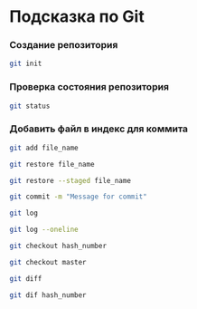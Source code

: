 # Подсказка по Git

### Создание репозитория
```sh
git init
```
### Проверка состояния репозитория
```sh
git status
```
### Добавить файл в индекс для коммита
```sh
git add file_name
```

```sh
git restore file_name
```

```sh
git restore --staged file_name
```

```sh
git commit -m "Message for commit"
```

```sh
git log
```

```sh
git log --oneline
```

```sh
git checkout hash_number
```

```sh
git checkout master
```

```sh
git diff
```

```sh
git dif hash_number
```